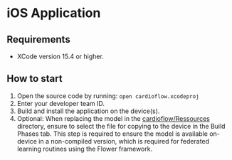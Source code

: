 # iOS Application
 
## Requirements

- XCode version 15.4 or higher.

## How to start

1. Open the source code by running:
```open cardioflow.xcodeproj```
2. Enter your developer team ID.
3. Build and install the application on the device(s).
4. Optional: When replacing the model in the [cardioflow/Ressources](./cardioflow/Ressources/) directory, ensure to select the file for copying to the device in the Build Phases tab. This step is required to ensure the model is available on-device in a non-compiled version, which is required for federated learning routines using the Flower framework.
